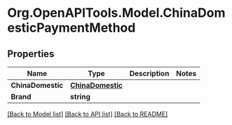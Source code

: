 # Org.OpenAPITools.Model.ChinaDomesticPaymentMethod
## Properties

Name | Type | Description | Notes
------------ | ------------- | ------------- | -------------
**ChinaDomestic** | [**ChinaDomestic**](ChinaDomestic.md) |  | 
**Brand** | **string** |  | 

[[Back to Model list]](../README.md#documentation-for-models) [[Back to API list]](../README.md#documentation-for-api-endpoints) [[Back to README]](../README.md)

